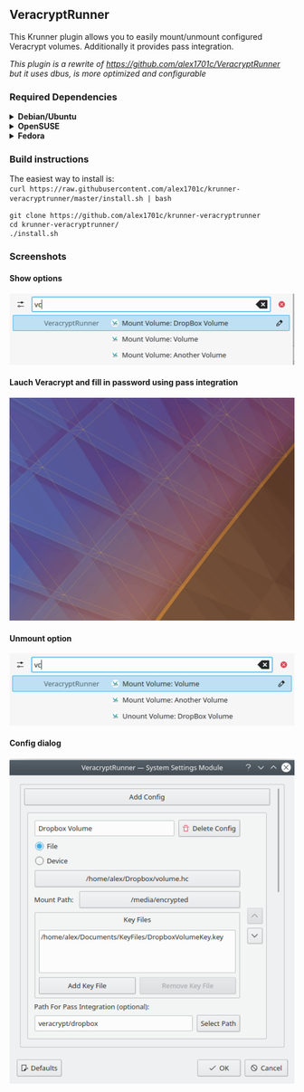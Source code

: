 ## VeracryptRunner

This Krunner plugin allows you to easily mount/unmount configured Veracrypt volumes.
Additionally it provides pass integration.

*This plugin is a rewrite of https://github.com/alex1701c/VeracryptRunner but it uses dbus, is more optimized and configurable*

### Required Dependencies

<details>
<summary><b>Debian/Ubuntu</b></summary>

Plasma5:  
```bash install-ubuntu-plasma5
sudo apt install git cmake extra-cmake-modules build-essential libkf5runner-dev libkf5i18n-dev libkf5kcmutils-dev libkf5notifications-dev libkf5dbusaddons-bin
```
Plasma6:  
```bash install-ubuntu-plasma6
sudo apt install git cmake extra-cmake-modules build-essential libkf6runner-dev libkf6i18n-dev libkf6kcmutils-dev libkf6notifications-dev libkf6dbusaddons-bin
```

</details>

<details>
<summary><b>OpenSUSE</b></summary>

Plasma5:  
```bash install-opensuse-plasma5
sudo zypper install git cmake extra-cmake-modules ki18n-devel kcmutils-devel knotifications-devel kdbusaddons-tools
```
Plasma6:  
```bash install-opensuse-plasma6
sudo zypper install git cmake kf6-extra-cmake-modules kf6-ki18n-devel kf6-kcmutils-devel kf6-knotifications-devel kf6-kdbusaddons-tools
```

</details>

<details>
<summary><b>Fedora</b></summary>

Plasma5:  
```bash install-fedora-plasma5
sudo dnf install git cmake extra-cmake-modules kf5-ki18n-devel kf5-kcmutils-devel kf5-knotifications-devel kf5-kdbusaddons
```
Plasma6:  
```bash install-fedora-plasma6
sudo dnf install git cmake extra-cmake-modules kf6-ki18n-devel kf6-kcmutils-devel kf6-knotifications-devel kf6-kdbusaddons
```

</details>


### Build instructions  

The easiest way to install is:  
`curl https://raw.githubusercontent.com/alex1701c/krunner-veracryptrunner/master/install.sh | bash`  
```
git clone https://github.com/alex1701c/krunner-veracryptrunner
cd krunner-veracryptrunner/
./install.sh
```
### Screenshots  

#### Show options  
![Show options](https://raw.githubusercontent.com/alex1701c/Screenshots/master/krunner-veracryptrunner/run_options.png)

#### Lauch Veracrypt and fill in password using pass integration  
![Launch Veracrypt with pass integration](https://raw.githubusercontent.com/alex1701c/Screenshots/master/krunner-veracryptrunner/mount_with_pass_integration.gif)

#### Unmount option
![Unmount option](https://raw.githubusercontent.com/alex1701c/Screenshots/master/krunner-veracryptrunner/unmount_option.png)

#### Config dialog  
![Config dialog](https://raw.githubusercontent.com/alex1701c/Screenshots/master/krunner-veracryptrunner/config_overview.png)
